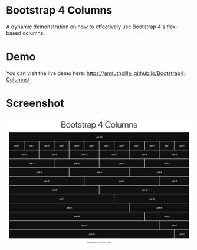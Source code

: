# Bootstrap 4 Columns
A dynamic demonstration on how to effectively use Bootstrap 4's flex-based columns.

# Demo
You can visit the live demo here: https://amruthpillai.github.io/Bootstrap4-Columns/

# Screenshot
<img src="screenshot.png" alt="Screenshot" />